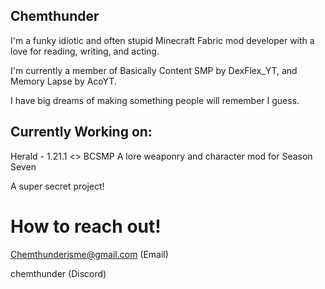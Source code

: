 ## Chemthunder
I'm a funky idiotic and often stupid Minecraft Fabric mod developer with a love for reading, writing, and acting.

I'm currently a member of Basically Content SMP by DexFlex_YT, and Memory Lapse by AcoYT.

I have big dreams of making something people will remember I guess.

## Currently Working on:
Herald - 1.21.1 <> BCSMP
A lore weaponry and character mod for Season Seven

A super secret project!

# How to reach out!
Chemthunderisme@gmail.com
(Email)

chemthunder 
(Discord)

<!--
**Chemthunder/Chemthunder** is a ✨ _special_ ✨ repository because its `README.md` (this file) appears on your GitHub profile.

Here are some ideas to get you started:

- 🔭 I’m currently working on ...
- 🌱 I’m currently learning ...
- 👯 I’m looking to collaborate on ...
- 🤔 I’m looking for help with ...
- 💬 Ask me about ...
- 📫 How to reach me: ...
- 😄 Pronouns: ...
- ⚡ Fun fact: ...
-->
